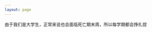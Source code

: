 ```yaml
---
layout: page
---
```

<script setup>
import {
  VPTeamPage,
  VPTeamPageTitle,
  VPTeamMembers
} from 'vitepress/theme'

const members = [
  {
    avatar: 'https://bangwu.oss-cn-shanghai.aliyuncs.com/img/202305102251074.jpg',
    name: 'Mark Bang',
    title: 'Creator',
    links: [
      { icon: 'github', link: 'https://github.com/markbang' },
    ]
  },
  {
    avatar: 'https://bangwu.oss-cn-shanghai.aliyuncs.com/img/202305102251074.jpg',
    name: 'Hui',
    title: 'Creator',
    links: [
      { icon: 'github', link: 'https://github.com/markbang' },
    ]
  },
]
</script>

<VPTeamPage>
  <VPTeamPageTitle>
    <template #title>
      我们的团队
    </template>
    <template #lead>
      我们团队是由以下两人组成，也是本站的两位文章编写者
    </template>
  </VPTeamPageTitle>
  <VPTeamMembers
    :members="members"
  />
</VPTeamPage>


由于我们是大学生，正常来说也会面临死亡期末周，所以每学期都会挣扎捏